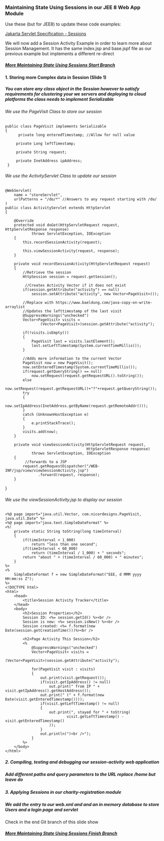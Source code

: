 ### Maintaining State Using Sessions in our JEE 8 Web App Module

Use these (but for JEE8) to update these code examples:

[Jakarta Servlet Specification - Sessions](https://jakarta.ee/specifications/servlet/5.0/jakarta-servlet-spec-5.0.html#sessions)

We will now add a Session Activity Example in order to learn more about Session Management. It has the same index.jsp and base.jspf file as our previous example
but implements a different re-direct

##### [More Maintaining State Using Sessions Start Branch](https://github.com/NicorDesigns/javawebdevcourse/tree/jee8web-more-session-management-start)

#### 1. Storing more Complex data in Session (Slide 1)
##### You can store any class object in the Session however to satisfy requirements for clustering your we servers and deploying to cloud platforms the class needs to implement Serializable 

###### We use the PageVisit Class to store our session

	public class PageVisit implements Serializable
	{
	  	  private long enteredTimestamp; //Allow for null value
	
	     private Long leftTimestamp;
	
	     private String request;
	
	     private InetAddress ipAddress;
	 }	

###### We use the ActivityServlet Class to update our session


	@WebServlet(
        name = "storeServlet",
        urlPatterns = "/do/*" //Answers to any request starting with /do/
	)
	public class ActivityServlet extends HttpServlet
	{
    
		@Override
	    protected void doGet(HttpServletRequest request, HttpServletResponse response)
	            throws ServletException, IOException
	    {
	        this.recordSessionActivity(request);
	
	        this.viewSessionActivity(request, response);
	    }
	
	    private void recordSessionActivity(HttpServletRequest request)
	    {
	        //Retrieve the session
	        HttpSession session = request.getSession();
	
			 //Creates Activity Vector if it does not exist	
	        if(session.getAttribute("activity") == null)
	            session.setAttribute("activity", new Vector<PageVisit>());
	        
	        //Replace with https://www.baeldung.com/java-copy-on-write-arraylist
	        //Updates the lefttimestamp of the last visit
	        @SuppressWarnings("unchecked")
	        Vector<PageVisit> visits =
	                (Vector<PageVisit>)session.getAttribute("activity");
	
	        if(!visits.isEmpty())
	        {
	            PageVisit last = visits.lastElement();
	            last.setLeftTimestamp(System.currentTimeMillis());
	        }
	
	        //Adds more information to the current Vector
	        PageVisit now = new PageVisit();
	        now.setEnteredTimestamp(System.currentTimeMillis());
	        if(request.getQueryString() == null)
	            now.setRequest(request.getRequestURL().toString());
	        else
	            now.setRequest(request.getRequestURL()+"?"+request.getQueryString());
	        try
	        {
	            now.setIpAddress(InetAddress.getByName(request.getRemoteAddr()));
	        }
	        catch (UnknownHostException e)
	        {
	            e.printStackTrace();
	        }
	        visits.add(now);
	    }
	
	    private void viewSessionActivity(HttpServletRequest request,
	                                     HttpServletResponse response)
	            throws ServletException, IOException
	    {
	    	 //forwards to a JSP	
	        request.getRequestDispatcher("/WEB-INF/jsp/view/viewSessionActivity.jsp")
	               .forward(request, response);
	    }
}
			
###### We use the viewSessionActivity.jsp to display our session

	<%@ page import="java.util.Vector, com.nicordesigns.PageVisit, java.util.Date" %>
	<%@ page import="java.text.SimpleDateFormat" %>
	<%!
	    private static String toString(long timeInterval)
	    {
	        if(timeInterval < 1_000)
	            return "less than one second";
	        if(timeInterval < 60_000)
	            return (timeInterval / 1_000) + " seconds";
	        return "about " + (timeInterval / 60_000) + " minutes";
	    }
	%>
	<%
	    SimpleDateFormat f = new SimpleDateFormat("EEE, d MMM yyyy HH:mm:ss Z");
	%>
	<!DOCTYPE html>
	<html>
	    <head>
	        <title>Session Activity Tracker</title>
	    </head>
	    <body>
	        <h2>Session Properties</h2>
	        Session ID: <%= session.getId() %><br />
	        Session is new: <%= session.isNew() %><br />
	        Session created: <%= f.format(new Date(session.getCreationTime()))%><br />
	
	        <h2>Page Activity This Session</h2>
	        <%
	            @SuppressWarnings("unchecked")
	            Vector<PageVisit> visits =
	                    (Vector<PageVisit>)session.getAttribute("activity");
	
	            for(PageVisit visit : visits)
	            {
	                out.print(visit.getRequest());
	                if(visit.getIpAddress() != null)
	                    out.print(" from IP " + visit.getIpAddress().getHostAddress());
	                out.print(" (" + f.format(new Date(visit.getEnteredTimestamp())));
	                if(visit.getLeftTimestamp() != null)
	                {
	                    out.print(", stayed for " + toString(
	                            visit.getLeftTimestamp() - visit.getEnteredTimestamp()
	                    ));
	                }
	                out.println(")<br />");
	            }
	        %>
	    </body>
	</html>
	
##### 2. Compiling, testing and debugging our session-activity web application
##### Add different paths and query parameters to the URL replace /home but leave do

##### 3. Applying Sessions in our charity-registration module
##### We add the <session-config> entry to our web.xml and and an in memory database to store Users and a login page and servlet







     	
Check in the end Git branch of this slide show 

##### [More Maintaining State Using Sessions Finish Branch](https://github.com/NicorDesigns/javawebdevcourse/tree/jee8web-more-session-management-finish)

    

